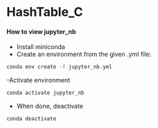 # HashTable_C

#### How to view jupyter_nb
- Install miniconda
- Create an environment from the given .yml file:

```bash
conda env create -f jupyter_nb.yml
```

-Activate environment

```bash
conda activate jupyter_nb
```

- When done, deactivate

```bash
conda deactivate
```


